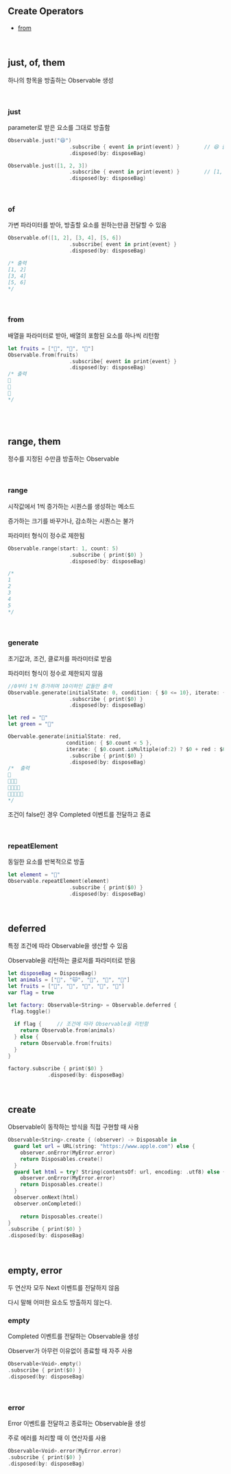 ## Create Operators
- [from](#from)
<br>

## just, of, them

하나의 항목을 방출하는 Observable 생성

<br>

### just

parameter로 받은 요소를 그대로 방출함

```swift
Observable.just("😆")
					.subscribe { event in print(event) }		// 😆 출력됨
					.disposed(by: disposeBag)

Observable.just([1, 2, 3])
					.subscribe { event in print(event) }		// [1, 2, 3] 출력됨
					.disposed(by: disposeBag)
```

<br>

### of

가변 파라미터를 받아, 방출할 요소를 원하는만큼 전달할 수 있음

```swift
Observable.of([1, 2], [3, 4], [5, 6])
					.subscribe{ event in print{event} }
					.disposed(by: disposeBag)

/* 출력
[1, 2]
[3, 4]
[5, 6]
*/
```

<br>

### from

배열을 파라미터로 받아, 배열의 포함된 요소를 하나씩 리턴함

```swift
let fruits = ["🍑", "🍐", "🍋"]
Observable.from(fruits)
					.subscribe{ event in print{event} }
					.disposed(by: disposeBag)
/* 출력
🍑
🍐
🍋
*/
```

<br>

<br>

## range, them

정수를 지정된 수만큼 방출하는 Observable

<br>

### range

시작값에서 1씩 증가하는 시퀀스를 생성하는 메소드

증가하는 크기를 바꾸거나, 감소하는 시퀀스는 불가

파라미터 형식이 정수로 제한됨

```swift
Observable.range(start: 1, count: 5)
					.subscribe { print($0) }
					.disposed(by: disposeBag)

/*
1
2
3
4
5
*/
```

<br>

### generate

초기값과, 조건, 클로저를 파라미터로 받음 

파라미터 형식이 정수로 제한되지 않음

```swift
//0부터 1씩 증가하며 10이하인 값들만 출력
Observable.generate(initialState: 0, condition: { $0 <= 10}, iterate: {$0 + 2})
					.subscribe { print($0) }
					.disposed(by: disposeBag)

let red = "🍎"
let green = "🍏"

Obervable.generate(initialState: red,
                   condition: { $0.count < 5 }, 
                   iterate: { $0.count.isMultiple(of:2) ? $0 + red : $0 + green})
					.subscribe { print($0) }
					.disposed(by: disposeBag)
/*	출력
🍎
🍎🍏🍎
🍎🍏🍎🍏
🍎🍏🍎🍏🍎
*/
```

조건이 false인 경우 Completed 이벤트를 전달하고 종료

<br>

### repeatElement

동일한 요소를 반복적으로 방출

```swift
let element = "🍏"
Observable.repeatElement(element)
					.subscribe { print($0) }
					.disposed(by: disposeBag)
```

<br>

## deferred

특정 조건에 따라 Observable을 생산할 수 있음

Observable을 리턴하는 클로저를 파라미터로 받음

```swift
let disposeBag = DisposeBag()
let animals = ["🐶", "🐱", "🐛", "🐝", "🦕"]
let fruits = ["🍐", "🍊", "🍒", "🥑", "🍋"]
var flag = true

let factory: Observable<String> = Observable.deferred {
 flag.toggle()
  
  if flag {		// 조건에 따라 Observable을 리턴함
    return Observable.from(animals)
  } else {
    return Observable.from(fruits)
  }
}

factory.subscribe { print($0) }
			 .disposed(by: disposeBag)
```

<br>

## create

Observable이 동작하는 방식을 직접 구현할 때 사용

```swift
Observable<String>.create { (observer) -> Disposable in
  guard let url = URL(string: "https://www.apple.com") else {
    observer.onError(MyError.error)
    return Disposables.create()
  }
  guard let html = try? String(contentsOf: url, encoding: .utf8) else {
    observer.onError(MyError.error)
    return Disposables.create()
  }
  observer.onNext(html)
  observer.onCompleted()
                           
	return Disposables.create()
}
.subscribe { print($0) }
.disposed(by: disposeBag)
```

<br>

## empty, error

두 연산자 모두 Next 이벤트를 전달하지 않음

다시 말해 어떠한 요소도 방출하지 않는다.



### empty

Completed 이벤트를 전달하는 Observable을 생성

Observer가 아무런 이유없이 종료할 때 자주 사용

```swift
Observable<Void>.empty()
.subscribe { print($0) }
.disposed(by: disposeBag)
```

<br>

### error

Error 이벤트를 전달하고 종료하는 Observable을 생성

주로 에러를 처리할 때 이 연산자를 사용

```swift
Observable<Void>.error(MyError.error)
.subscribe { print($0) }
.disposed(by: disposeBag)
```

